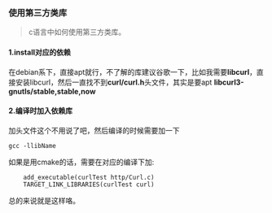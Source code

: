 ### 使用第三方类库
> c语言中如何使用第三方类库。

#### 1.install对应的依赖
在debian系下，直接apt就行，不了解的库建议谷歌一下，比如我需要**libcurl**，直接安装libcurl，然后一直找不到**curl/curl.h**头文件，其实是要apt **libcurl3-gnutls/stable,stable,now**

#### 2.编译时加入依赖库
加头文件这个不用说了吧，然后编译的时候需要加一下
```
gcc -llibName
```

如果是用cmake的话，需要在对应的编译下加:
```
	add_executable(curlTest http/Curl.c)
	TARGET_LINK_LIBRARIES(curlTest curl)
```

总的来说就是这样咯。
